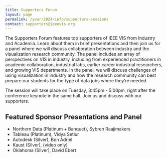 ```yaml
---
title: Supporters Forum
layout: page
permalink: /year/2024/info/supporters-sessions
contact: supporters@ieeevis.org
---
```


The Supporters Forum features top supporters of IEEE VIS from Industry and Academia. Learn about them in brief presentations and then join us for a panel where we will discuss collaboration between industry and the visualization research community. The panel includes an array of perspectives on VIS in industry, including from experienced practitioners in academic collaboration, industrial labs, earlier career industrial researchers, and growing VIS departments. In the panel, we will discuss challenges of using visualization in industry and how the research community can best prepare our students for the type of data jobs where they’re needed. 

The session will take place on Tuesday, 3:45pm - 5:00pm, right after the conference keynote in the same hall. Join us and discuss with our supporters.

## Featured Sponsor Presentations and Panel
* Northern Data (Platinum + Banquet), Sybren Raajimakers
* Tableau (Platinum), Vidya Setlur
* Autodesk (Silver), Bon Adriel
* Kaust (Silver), (video only)
* Oklahoma (Silver), David Ebert
